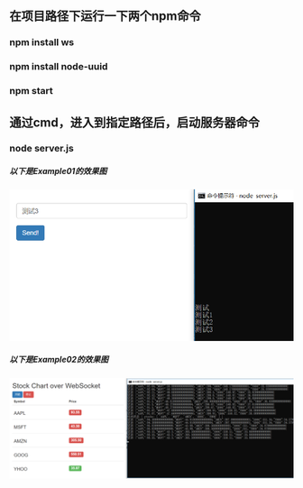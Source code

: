 ## 在项目路径下运行一下两个npm命令
### npm install ws
### npm install node-uuid
### npm start

## 通过cmd，进入到指定路径后，启动服务器命令
### node server.js


##### 以下是Example01的效果图
![](https://raw.githubusercontent.com/shenxiaofa/WebGLDemo/master/image/Example01.png)

##### 以下是Example02的效果图
![](https://raw.githubusercontent.com/shenxiaofa/WebGLDemo/master/Example02/image/Example02.png)